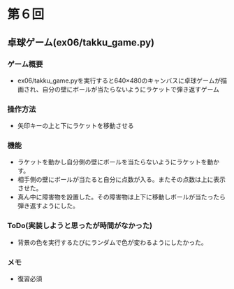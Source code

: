 # 第６回
## 卓球ゲーム(ex06/takku_game.py)
### ゲーム概要
- ex06/takku_game.pyを実行すると640×480のキャンバスに卓球ゲームが描画され、自分の壁にボールが当たらないようにラケットで弾き返すゲーム
### 操作方法
- 矢印キーの上と下にラケットを移動させる
### 機能
- ラケットを動かし自分側の壁にボールを当たらないようにラケットを動かす。
- 相手側の壁にボールが当たると自分に点数が入る。またその点数は上に表示させた。
- 真ん中に障害物を設置した。その障害物は上下に移動しボールが当たったら弾き返すようにした。
### ToDo(実装しようと思ったが時間がなかった)
- 背景の色を実行するたびにランダムで色が変わるようにしたかった。

### メモ
- 復習必須